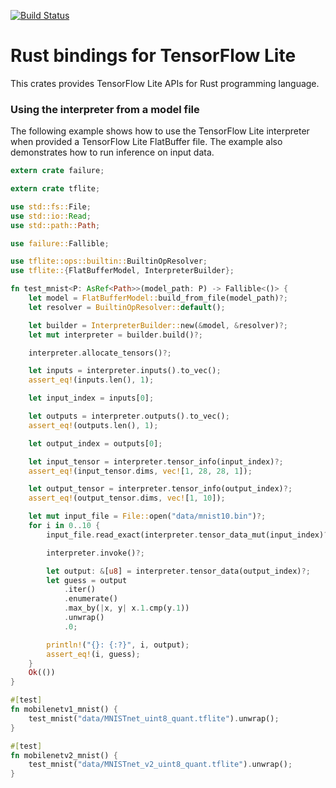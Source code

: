 [![Build Status](https://www.travis-ci.org/boncheolgu/tflite-rs.svg?branch=master)](https://www.travis-ci.org/boncheolgu/tflite-rs)

# Rust bindings for TensorFlow Lite

This crates provides TensorFlow Lite APIs for Rust programming language.

### Using the interpreter from a model file

The following example shows how to use the TensorFlow Lite interpreter when provided a TensorFlow Lite FlatBuffer file.
The example also demonstrates how to run inference on input data.

```rust
extern crate failure;

extern crate tflite;

use std::fs::File;
use std::io::Read;
use std::path::Path;

use failure::Fallible;

use tflite::ops::builtin::BuiltinOpResolver;
use tflite::{FlatBufferModel, InterpreterBuilder};

fn test_mnist<P: AsRef<Path>>(model_path: P) -> Fallible<()> {
    let model = FlatBufferModel::build_from_file(model_path)?;
    let resolver = BuiltinOpResolver::default();

    let builder = InterpreterBuilder::new(&model, &resolver)?;
    let mut interpreter = builder.build()?;

    interpreter.allocate_tensors()?;

    let inputs = interpreter.inputs().to_vec();
    assert_eq!(inputs.len(), 1);

    let input_index = inputs[0];

    let outputs = interpreter.outputs().to_vec();
    assert_eq!(outputs.len(), 1);

    let output_index = outputs[0];

    let input_tensor = interpreter.tensor_info(input_index)?;
    assert_eq!(input_tensor.dims, vec![1, 28, 28, 1]);

    let output_tensor = interpreter.tensor_info(output_index)?;
    assert_eq!(output_tensor.dims, vec![1, 10]);

    let mut input_file = File::open("data/mnist10.bin")?;
    for i in 0..10 {
        input_file.read_exact(interpreter.tensor_data_mut(input_index)?)?;

        interpreter.invoke()?;

        let output: &[u8] = interpreter.tensor_data(output_index)?;
        let guess = output
            .iter()
            .enumerate()
            .max_by(|x, y| x.1.cmp(y.1))
            .unwrap()
            .0;

        println!("{}: {:?}", i, output);
        assert_eq!(i, guess);
    }
    Ok(())
}

#[test]
fn mobilenetv1_mnist() {
    test_mnist("data/MNISTnet_uint8_quant.tflite").unwrap();
}

#[test]
fn mobilenetv2_mnist() {
    test_mnist("data/MNISTnet_v2_uint8_quant.tflite").unwrap();
}
```
